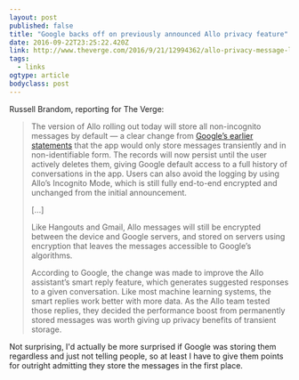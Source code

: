 ```yaml
---
layout: post 
published: false 
title: "Google backs off on previously announced Allo privacy feature" 
date: 2016-09-22T23:25:22.420Z 
link: http://www.theverge.com/2016/9/21/12994362/allo-privacy-message-logs-google 
tags:
  - links
ogtype: article 
bodyclass: post 
---
```


Russell Brandom, reporting for The Verge:

> The version of Allo rolling out today will store all non-incognito messages by default — a clear change from [Google’s earlier statements](http://www.theverge.com/2016/5/18/11699122/google-allo-messaging-app-announced-io-2016) that the app would only store messages transiently and in non-identifiable form. The records will now persist until the user actively deletes them, giving Google default access to a full history of conversations in the app. Users can also avoid the logging by using Allo’s Incognito Mode, which is still fully end-to-end encrypted and unchanged from the initial announcement.
> 
> [...]
> 
> Like Hangouts and Gmail, Allo messages will still be encrypted between the device and Google servers, and stored on servers using encryption that leaves the messages accessible to Google’s algorithms.
> 
> According to Google, the change was made to improve the Allo assistant’s smart reply feature, which generates suggested responses to a given conversation. Like most machine learning systems, the smart replies work better with more data. As the Allo team tested those replies, they decided the performance boost from permanently stored messages was worth giving up privacy benefits of transient storage.

Not surprising, I'd actually be more surprised if Google was storing them regardless and just not telling people, so at least I have to give them points for outright admitting they store the messages in the first place.